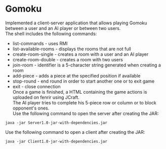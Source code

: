 # Gomoku
Implemented a client-server application that allows playing Gomoku between a user and an AI player or between two users.  
The shell includes the following commands:  
 - list-commands - uses RMI  
 - list-available-rooms - displays the rooms that are not full  
 - create-room-single - creates a room with a user and an AI player  
 - create-room-double - creates a room with two users  
 - join-room <identifier> - identifier is a 5-character string generated when creating a room  
 - add-piece <row> <position> - adds a piece at the specified position if available  
 - stop-round - end round in order to start another one or to exit game  
 - exit - close connection  
Once a game is finished, a HTML containing the game actions is uploaded on fenrir using JCraft.  
The AI player tries to complete his 5-piece row or column or to block opponent's ones.  
Use the following command to open the server after creating the JAR:  
```
java -jar Server1.0-jar-with-dependencies.jar
```
Use the following command to open a client after creating the JAR:  
```
java -jar Client1.0-jar-with-dependencies.jar
```